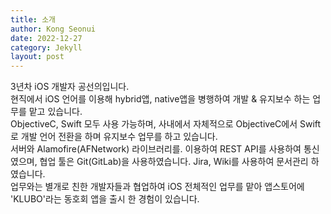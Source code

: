 ```yaml
---
title: 소개
author: Kong Seonui
date: 2022-12-27
category: Jekyll
layout: post
---
```


3년차 iOS 개발자 공선의입니다.  
현직에서 iOS 언어를 이용해 hybrid앱, native앱을 병행하여 개발 & 유지보수 하는 업무를 맡고 있습니다.  
ObjectiveC, Swift 모두 사용 가능하며, 사내에서 자체적으로 ObjectiveC에서 Swift로 개발 언어 전환을 하며 유지보수 업무를 하고 있습니다.  
서버와 Alamofire(AFNetwork) 라이브러리를. 이용하여 REST API를 사용하여 통신였으며, 협업 툴은 Git(GitLab)을 사용하였습니다.
Jira, Wiki를 사용하여 문서관리 하였습니다.  
업무와는 별개로 친한 개발자들과 협업하여 iOS 전체적인 업무를 맡아 앱스토어에 'KLUBO'라는 동호회 앱을 출시 한 경험이 있습니다.  
